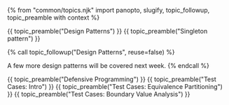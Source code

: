 {% from "common/topics.njk" import panopto, slugify, topic_followup, topic_preamble with context %}

<!-- ---------------------------------------------------------------------------- -->
{{ topic_preamble("Design Patterns") }}
{{ topic_preamble("Singleton pattern") }}
<!-- ---------------------------------------------------------------------------- -->
{% call topic_followup("Design Patterns", reuse=false) %}

A few more design patterns will be covered next week.
{% endcall %}
<!-- ---------------------------------------------------------------------------- -->
{{ topic_preamble("Defensive Programming") }}
{{ topic_preamble("Test Cases: Intro") }}
{{ topic_preamble("Test Cases: Equivalence Partitioning") }}
{{ topic_preamble("Test Cases: Boundary Value Analysis") }}
<!-- ---------------------------------------------------------------------------- -->
